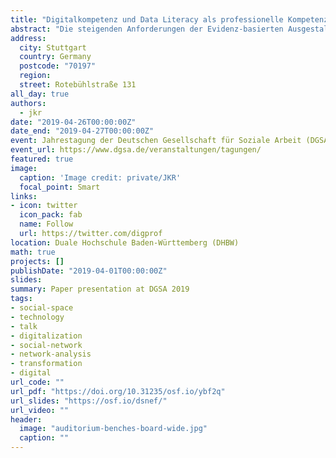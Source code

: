 ```yaml
---
title: "Digitalkompetenz und Data Literacy als professionelle Kompetenzen für Soziale Arbeit im Zeitalter des digitalen Kapitalismus: Der Einfluss der Digitalisierung auf Lehre und Ausbildungsprofile in der Sozialen Arbeit"
abstract: "Die steigenden Anforderungen der Evidenz-basierten Ausgestaltung in professionellen Kontexten von Sozialer Arbeit stellt zunehmende Herausforderungen an die Ausbildungsprofile in der Lehre dar. Dies gilt gleichermaßen für die Handlungskompetenzvermittlung in der Ausbildung in Bachelor und Master Studiengängen, sowie die Ausbildung des akademischen Nachwuchses bezogen auf Forschungs- und Lehrvermittlungskompetenz. Der zunehmende Trend zu quantitativen Formen der Vermittlung von Evidenz wird durch die Digitalisierung noch weiter beschleunigt und manifestiert die Notwendigkeit der Verbindung qualitativer und quantitativer Kompetenzen zur Ausbildung einer umfassenden 'Data Literacy', also dem verständigen Umgang mit Daten und deren Interpretation. Gerade in der Sozialen Arbeit ist es jedoch wichtig, Datenermittlung und -interpretation als umfassendes Konzept zu vermitteln. Während in der Vergangenheit das Hauptaugenmerk hauptsächlich auf qualitative Formen der Datenerhebung und -analyse gelegt wurde, werden zunehmend von Akteuren der Sozialen Arbeit Kompetenzen verlangt, die eine sinnvolle Verbindung dieser qualitativen Methoden mit quantitativen Methoden in einer zunehmend durch die Digitalisierung vieler Prozesse geprägten Arbeits- und Forschungswelt ermöglichen. Am Beispiel der sozialraumorientierten Arbeit stellt dieser Beitrag neue Möglichkeiten einer Verbindung von qualitativen und quantitativen Methoden in der Netzwerkanalyse vor und diskutiert notwendige Kompetenzprofile sowie Voraussetzungen für eine erfolgreiche Kompetenzvermittlung in der Lehre unter Berücksichtigung methodischer Kenntnisse, ethischer Fragestellungen und kritischer Reflexionsfähigkeit in einer von Digitalisierung geprägten sozialen Wirklichkeit und vom digitalen Kapitalismus geprägten gesellschaftlichen Gesamtkontexts."
address:
  city: Stuttgart
  country: Germany
  postcode: "70197"
  region:
  street: Rotebühlstraße 131
all_day: true
authors:
  - jkr
date: "2019-04-26T00:00:00Z"
date_end: "2019-04-27T00:00:00Z"
event: Jahrestagung der Deutschen Gesellschaft für Soziale Arbeit (DGSA)
event_url: https://www.dgsa.de/veranstaltungen/tagungen/
featured: true
image:
  caption: 'Image credit: private/JKR'
  focal_point: Smart
links:
- icon: twitter
  icon_pack: fab
  name: Follow
  url: https://twitter.com/digprof
location: Duale Hochschule Baden-Württemberg (DHBW)
math: true
projects: []
publishDate: "2019-04-01T00:00:00Z"
slides:
summary: Paper presentation at DGSA 2019
tags:
- social-space
- technology
- talk
- digitalization
- social-network
- network-analysis
- transformation
- digital
url_code: ""
url_pdf: "https://doi.org/10.31235/osf.io/ybf2q"
url_slides: "https://osf.io/dsnef/"
url_video: ""
header:
  image: "auditorium-benches-board-wide.jpg"
  caption: ""
---
```

